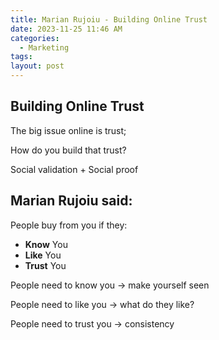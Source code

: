 ```yaml
---
title: Marian Rujoiu - Building Online Trust
date: 2023-11-25 11:46 AM
categories:
  - Marketing
tags: 
layout: post
---
```

## Building Online Trust
The big issue online is trust; 

How do you build that trust? 

Social validation + Social proof

## Marian Rujoiu said:
People buy from you if they:
- **Know** You
- **Like** You
- **Trust** You

People need to know you -> make yourself seen

People need to like you -> what do they like?

People need to trust you -> consistency
